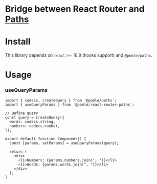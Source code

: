 # Bridge between React Router and [Paths](https://github.com/pomle/paths)

# Install

This library depends on `react` >= 16.8 (hooks support) and `@pomle/paths`.


# Usage

### useQueryParams

```tsx
import { codecs, createQuery } from '@pomle/paths';
import { useQueryParams } from '@pomle/react-router-paths';

// Define query
const query = createQuery({
  words: codecs.string,
  numbers: codecs.number,
});

export default function Component() {
  const [params, setParams] = useQueryParams(query);
  
  return (
    <div>
      <li>Numbers: {params.numbers.join(", ")}</li>
      <li>Words: {params.words.join(", ")}</li>
    </div>
  );
}
```
